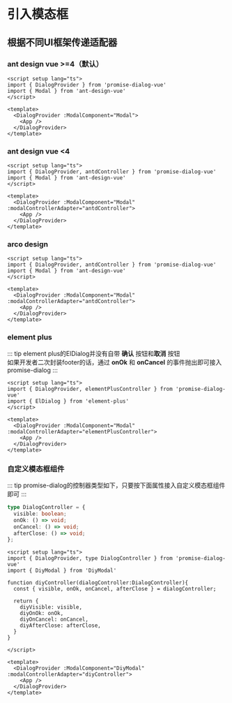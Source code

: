 # 引入模态框

## 根据不同UI框架传递适配器

### ant design vue >=4（默认）
```vue 
<script setup lang="ts">
import { DialogProvider } from 'promise-dialog-vue'
import { Modal } from 'ant-design-vue'
</script>

<template>
  <DialogProvider :ModalComponent="Modal">
    <App />
  </DialogProvider>
</template>
```

### ant design vue <4
```vue 
<script setup lang="ts">
import { DialogProvider, antdController } from 'promise-dialog-vue'
import { Modal } from 'ant-design-vue'
</script>

<template>
  <DialogProvider :ModalComponent="Modal" :modalControllerAdapter="antdController">
    <App />
  </DialogProvider>
</template>
```

### arco design
```vue 
<script setup lang="ts">
import { DialogProvider, antdController } from 'promise-dialog-vue'
import { Modal } from 'ant-design-vue'
</script>

<template>
  <DialogProvider :ModalComponent="Modal" :modalControllerAdapter="antdController">
    <App />
  </DialogProvider>
</template>
```

### element plus
::: tip
element plus的ElDialog并没有自带 **确认** 按钮和**取消** 按钮  
如果开发者二次封装footer的话，通过 **onOk** 和 **onCancel** 的事件抛出即可接入promise-dialog
:::
```vue 
<script setup lang="ts">
import { DialogProvider, elementPlusController } from 'promise-dialog-vue'
import { ElDialog } from 'element-plus'
</script>

<template>
  <DialogProvider :ModalComponent="Modal" :modalControllerAdapter="elementPlusController">
    <App />
  </DialogProvider>
</template>
```

### 自定义模态框组件
::: tip
promise-dialog的控制器类型如下，只要按下面属性接入自定义模态框组件即可
:::
```ts
type DialogController = {
  visible: boolean;
  onOk: () => void;
  onCancel: () => void;
  afterClose: () => void;
};
```

```vue 
<script setup lang="ts">
import { DialogProvider, type DialogController } from 'promise-dialog-vue'
import { DiyModal } from 'DiyModal'

function diyController(dialogController:DialogController){
  const { visible, onOk, onCancel, afterClose } = dialogController;

  return {
    diyVisible: visible,
    diyOnOk: onOk,
    diyOnCancel: onCancel,
    diyAfterClose: afterClose,
  }
}

</script>

<template>
  <DialogProvider :ModalComponent="DiyModal" :modalControllerAdapter="diyController">
    <App />
  </DialogProvider>
</template>
```


